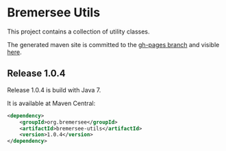 # Bremersee Utils
This project contains a collection of utility classes.

The generated maven site is committed to the [gh-pages branch](https://github.com/bremersee/utils/tree/gh-pages) and visible [here](http://bremersee.github.io/utils/).

## Release 1.0.4
Release 1.0.4 is build with Java 7.

It is available at Maven Central:
```xml
<dependency>
    <groupId>org.bremersee</groupId>
    <artifactId>bremersee-utils</artifactId>
    <version>1.0.4</version>
</dependency>
```
